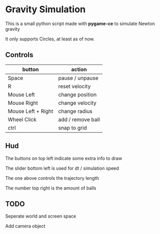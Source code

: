 # Gravity Simulation

This is a small python script made with **pygame-ce** to simulate Newton gravity

It only supports Circles, at least as of now.

## Controls

| button             | action            |
|--------------------|-------------------|
| Space              | pause / unpause   |
| R                  | reset velocity    |
| Mouse Left         | change position   |
| Mouse Right        | change velocity   |
| Mouse Left + Right | change radius     |
| Wheel Click        | add / remove ball |
| ctrl               | snap to grid      |

## Hud

The buttons on top left indicate some extra info to draw

The slider bottom left is used for dt / simulation speed

The one above controls the trajectory length

The number top right is the amount of balls

## TODO

Seperate world and screen space

Add camera object